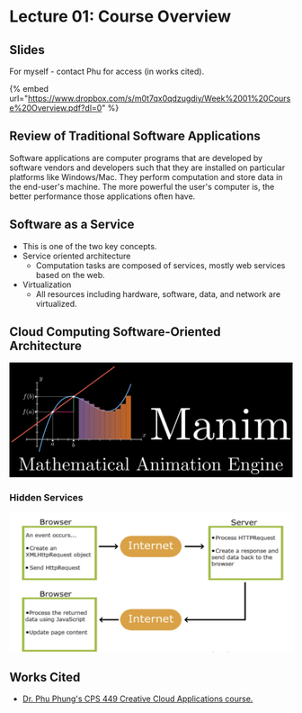 # Lecture 01: Course Overview

## Slides

For myself - contact Phu for access (in works cited).

{% embed url="https://www.dropbox.com/s/m0t7qx0qdzugdiy/Week%2001%20Course%20Overview.pdf?dl=0" %}



## Review of Traditional Software Applications

Software applications are computer programs that are developed by software vendors and developers such that they are installed on particular platforms like Windows/Mac. They perform computation and store data in the end-user's machine. The more powerful the user's computer is, the better performance those applications often have.

## Software as a Service

* This is one of the two key concepts.
* Service oriented architecture
  * Computation tasks are composed of services, mostly web services based on the web.
* Virtualization
  * All resources including hardware, software, data, and network are virtualized.

## Cloud Computing Software-Oriented Architecture

![Cloud Architecture](<../../../../.gitbook/assets/image (459).png>)

### Hidden Services

![](<../../../../.gitbook/assets/image (457).png>)

## Works Cited

* [Dr. Phu Phung's CPS 449 Creative Cloud Applications course. ](https://academic.udayton.edu/phuphung/)
